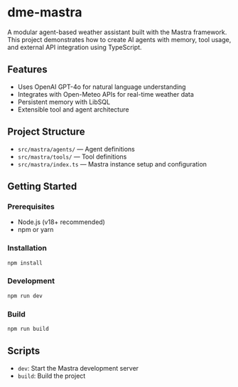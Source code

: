 # dme-mastra

A modular agent-based weather assistant built with the Mastra framework. This project demonstrates how to create AI agents with memory, tool usage, and external API integration using TypeScript.

## Features

- Uses OpenAI GPT-4o for natural language understanding
- Integrates with Open-Meteo APIs for real-time weather data
- Persistent memory with LibSQL
- Extensible tool and agent architecture

## Project Structure

- `src/mastra/agents/` — Agent definitions
- `src/mastra/tools/` — Tool definitions
- `src/mastra/index.ts` — Mastra instance setup and configuration

## Getting Started

### Prerequisites

- Node.js (v18+ recommended)
- npm or yarn

### Installation

```sh
npm install
```

### Development

```sh
npm run dev
```

### Build

```sh
npm run build
```

## Scripts

- `dev`: Start the Mastra development server
- `build`: Build the project
